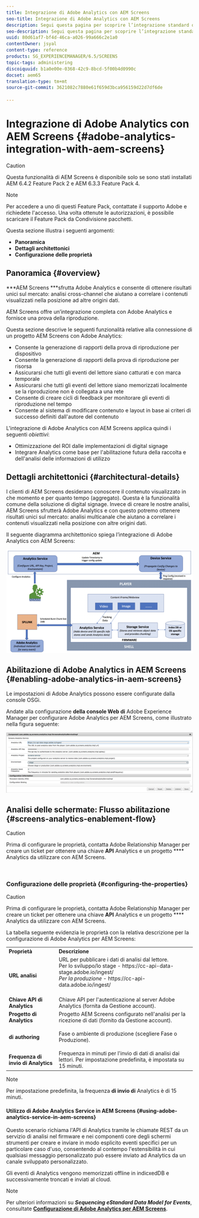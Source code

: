 ```yaml
---
title: Integrazione di Adobe Analytics con AEM Screens
seo-title: Integrazione di Adobe Analytics con AEM Screens
description: Segui questa pagina per scoprire l’integrazione standard di AEM Screens con Adobe Analytics e fornire una prova della riproduzione.
seo-description: Segui questa pagina per scoprire l’integrazione standard di AEM Screens con Adobe Analytics e fornire una prova della riproduzione.
uuid: 80d61af7-bf4d-46ca-a026-99a666c2e1a0
contentOwner: jsyal
content-type: reference
products: SG_EXPERIENCEMANAGER/6.5/SCREENS
topic-tags: administering
discoiquuid: b1a0e00e-0368-42c9-8bcd-5f00b4d0990c
docset: aem65
translation-type: tm+mt
source-git-commit: 3621082c7880e61f659d3bca956159d22d7df6de

---
```



# Integrazione di Adobe Analytics con AEM Screens {#adobe-analytics-integration-with-aem-screens}

>[!CAUTION]
>
>Questa funzionalità di AEM Screens è disponibile solo se sono stati installati AEM 6.4.2 Feature Pack 2 e AEM 6.3.3 Feature Pack 4.

>[!NOTE]
>Per accedere a uno di questi Feature Pack, contattate il supporto Adobe e richiedete l&#39;accesso. Una volta ottenute le autorizzazioni, è possibile scaricare il Feature Pack da Condivisione pacchetti.

Questa sezione illustra i seguenti argomenti:

* **Panoramica**
* **Dettagli architettonici**
* **Configurazione delle proprietà**

## Panoramica {#overview}

***AEM Screens ***sfrutta Adobe Analytics e consente di ottenere risultati unici sul mercato: analisi cross-channel che aiutano a correlare i contenuti visualizzati nella posizione ad altre origini dati.

AEM Screens offre un’integrazione completa con Adobe Analytics e fornisce una prova della riproduzione.

Questa sezione descrive le seguenti funzionalità relative alla connessione di un progetto AEM Screens con Adobe Analytics:

* Consente la generazione di rapporti della prova di riproduzione per dispositivo
* Consente la generazione di rapporti della prova di riproduzione per risorsa
* Assicurarsi che tutti gli eventi del lettore siano catturati e con marca temporale
* Assicurarsi che tutti gli eventi del lettore siano memorizzati localmente se la riproduzione non è collegata a una rete
* Consente di creare cicli di feedback per monitorare gli eventi di riproduzione nel tempo
* Consente al sistema di modificare contenuto e layout in base ai criteri di successo definiti dall&#39;autore del contenuto

L&#39;integrazione di Adobe Analytics con AEM Screens applica quindi i seguenti *obiettivi*:

* Ottimizzazione del ROI dalle implementazioni di digital signage
* Integrare Analytics come base per l&#39;abilitazione futura della raccolta e dell&#39;analisi delle informazioni di utilizzo

## Dettagli architettonici {#architectural-details}

I clienti di AEM Screens desiderano conoscere il contenuto visualizzato in che momento e per quanto tempo (aggregato). Questa è la funzionalità comune della soluzione di digital signage. Invece di creare le nostre analisi, AEM Screens sfrutterà Adobe Analytics e con questo potremo ottenere risultati unici sul mercato: analisi multicanale che aiutano a correlare i contenuti visualizzati nella posizione con altre origini dati.

Il seguente diagramma architettonico spiega l’integrazione di Adobe Analytics con AEM Screens:

![screen_shot_2018-09-12at85611am](assets/screen_shot_2018-09-12at85611am.png)

## Abilitazione di Adobe Analytics in AEM Screens {#enabling-adobe-analytics-in-aem-screens}

Le impostazioni di Adobe Analytics possono essere configurate dalla console OSGi.

Andate alla configurazione **della console Web di** Adobe Experience Manager per configurare Adobe Analytics per AEM Screens, come illustrato nella figura seguente:

![screen_shot_2018-09-04at25550pm](assets/screen_shot_2018-09-04at25550pm.png)

## Analisi delle schermate: Flusso abilitazione {#screens-analytics-enablement-flow}

>[!CAUTION]
>
>Prima di configurare le proprietà, contatta Adobe Relationship Manager per creare un ticket per ottenere una chiave **API** Analytics e un progetto **** Analytics da utilizzare con AEM Screens.

![]()

### Configurazione delle proprietà {#configuring-the-properties}

>[!CAUTION]
>
>Prima di configurare le proprietà, contatta Adobe Relationship Manager per creare un ticket per ottenere una chiave **API** Analytics e un progetto **** Analytics da utilizzare con AEM Screens.

La tabella seguente evidenzia le proprietà con la relativa descrizione per la configurazione di Adobe Analytics per AEM Screens:

<table>
 <tbody>
  <tr>
   <td><strong>Proprietà</strong></td>
   <td><strong>Descrizione</strong></td>
  </tr>
  <tr>
   <td><strong>URL analisi</strong></td>
   <td>URL per pubblicare i dati di analisi dal lettore. <br>
   Per lo sviluppo/lo stage</em> - https://cc-api-data-stage.adobe.io/ingest/<br /> <em>Per la produzione</em> - https://cc-api-data.adobe.io/ingest/</em><br /> <br /></td>
  </tr>
  <tr>
   <td><strong>Chiave API di Analytics</strong></td>
   <td>Chiave API per l'autenticazione al server Adobe Analytics (fornita da Gestione account).</td>
  </tr>
  <tr>
   <td><strong>Progetto di Analytics</strong></td>
   <td>Progetto AEM Screens configurato nell'analisi per la ricezione di dati (fornito da Gestione account).</td>
  </tr>
  <tr>
   <td><strong>di authoring</strong></td>
   <td><p>Fase o ambiente di produzione (scegliere Fase o Produzione).</p></td>
  </tr>
  <tr>
   <td><strong>Frequenza di invio di Analytics</strong></td>
   <td>Frequenza in minuti per l'invio di dati di analisi dai lettori. Per impostazione predefinita, è impostata su 15 minuti.</td>
  </tr>
 </tbody>
</table>

>[!NOTE]
>
>Per impostazione predefinita, la frequenza **di invio di** Analytics è di 15 minuti.

#### Utilizzo di Adobe Analytics Service in AEM Screens {#using-adobe-analytics-service-in-aem-screens}

Questo scenario richiama l&#39;API di Analytics tramite le chiamate REST da un servizio di analisi nel firmware e nei componenti core degli schermi strumenti per creare e inviare in modo esplicito eventi specifici per un particolare caso d&#39;uso, consentendo al contempo l&#39;estensibilità in cui qualsiasi messaggio personalizzato può essere inviato ad Analytics da un canale sviluppato personalizzato.

Gli eventi di Analytics vengono memorizzati offline in indicxedDB e successivamente troncati e inviati al cloud.

>[!NOTE]
>
>Per ulteriori informazioni su ***Sequencing ***e***Standard Data Model for Events***, consultate **[Configurazione di Adobe Analytics per AEM Screens](configuring-adobe-analytics-aem-screens.md)**.

